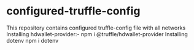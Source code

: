 # configured-truffle-config
This repository contains configured truffle-config file with all networks
Installing hdwallet-provider:-
  npm i @truffle/hdwallet-provider
Installing dotenv
  npm i dotenv
